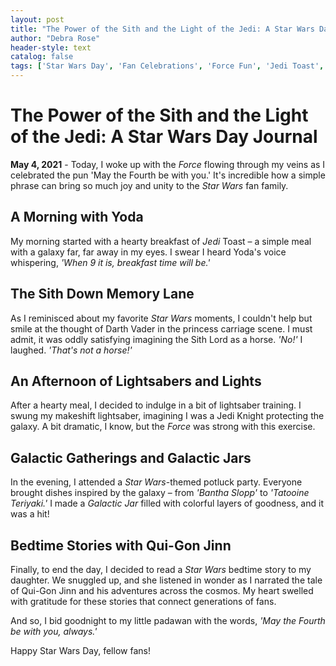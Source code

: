 ```yaml
---
layout: post
title: "The Power of the Sith and the Light of the Jedi: A Star Wars Day Journal"
author: "Debra Rose"
header-style: text
catalog: false
tags: ['Star Wars Day', 'Fan Celebrations', 'Force Fun', 'Jedi Toast', 'Lightsaber Training', 'Galactic Gatherings', 'Space Stories']
---
```


# The Power of the Sith and the Light of the Jedi: A Star Wars Day Journal  

**May 4, 2021** - Today, I woke up with the *Force* flowing through my veins as I celebrated the pun 'May the Fourth be with you.' It's incredible how a simple phrase can bring so much joy and unity to the *Star Wars* fan family.  

## A Morning with Yoda  
My morning started with a hearty breakfast of *Jedi* Toast – a simple meal with a galaxy far, far away in my eyes. I swear I heard Yoda's voice whispering, *'When 9 it is, breakfast time will be.'*  

## The Sith Down Memory Lane  
As I reminisced about my favorite *Star Wars* moments, I couldn't help but smile at the thought of Darth Vader in the princess carriage scene. I must admit, it was oddly satisfying imagining the Sith Lord as a horse. *'No!'* I laughed. *'That's not a horse!'*  

## An Afternoon of Lightsabers and Lights  
After a hearty meal, I decided to indulge in a bit of lightsaber training. I swung my makeshift lightsaber, imagining I was a Jedi Knight protecting the galaxy. A bit dramatic, I know, but the *Force* was strong with this exercise.  

## Galactic Gatherings and Galactic Jars  
In the evening, I attended a *Star Wars*-themed potluck party. Everyone brought dishes inspired by the galaxy – from *'Bantha Slopp'* to *'Tatooine Teriyaki.'* I made a *Galactic Jar* filled with colorful layers of goodness, and it was a hit!  

## Bedtime Stories with Qui-Gon Jinn  
Finally, to end the day, I decided to read a *Star Wars* bedtime story to my daughter. We snuggled up, and she listened in wonder as I narrated the tale of Qui-Gon Jinn and his adventures across the cosmos. My heart swelled with gratitude for these stories that connect generations of fans.  

And so, I bid goodnight to my little padawan with the words, *'May the Fourth be with you, always.'*  

Happy Star Wars Day, fellow fans!  